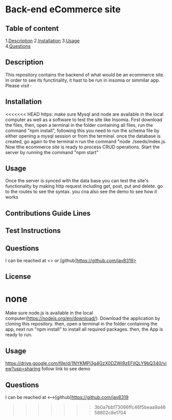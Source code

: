 
# Back-end eCommerce site  
      
## Table of content  

1.[Description](#description)
2.[Installation](#installation)
3.[Usage](#usage)  
4.[Questions](#questions)  

## Description  

This repository contains the backend of what would be an ecommerce site. In order to see its functinality, it hast to be run in insomia or  simmilar app. Please visit ·  

## Installation  

<<<<<<< HEAD
https: make sure Mysql and node are available in the local computer as well as a software to test the site like Insomia. First download the files, then, open a terminal in the folder containing all files, run the command "npm install", following this you need to run the schema file by either opening a mysql session or from the terminal. once the database is created, go again to the terminal n run the command "node ./seeds/index.js. Now tthe ecommerce site is ready to process CRUD operations. Start the server by running the command "npm start"  

## Usage  

Once the server is synced with the data base you can test the site's functionality by making http request including get, post, put and delete. go to the routes to see the syntax. you cna also see the demo to see how it works  

## Contributions Guide Lines 

  

## Test Instructions  

  

## Questions  

I can be reached at <> or  [github]https://github.com/jav8319>

## License  

none
=======
Make sure node.js is available in the local computer(https://nodejs.org/en/download/). Download the application by cloning this repository. then, open a terminal in the folder containing the app, next run "npm install" to install all required packages. then, the App is ready to run.   

## Usage  

https://drive.google.com/file/d/1NYKMPi3g4GzX0DZWi9zEFilQLY9bQ340/view?usp=sharing follow link to see demo  


## Questions  

I can be reached at <-->[github]https://github.com/jav8319
>>>>>>> 3b0a7bbf73066ffc46f5beaa9a4858802c8e1704
